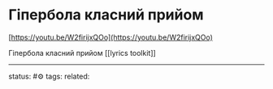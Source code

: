# Гіпербола класний прийом
[https://youtu.be/W2firijxQOo](https://youtu.be/W2firijxQOo)  
  
Гіпербола класний прийом
[[lyrics toolkit]]

---
status: #⚙️ 
tags: 
related: 
